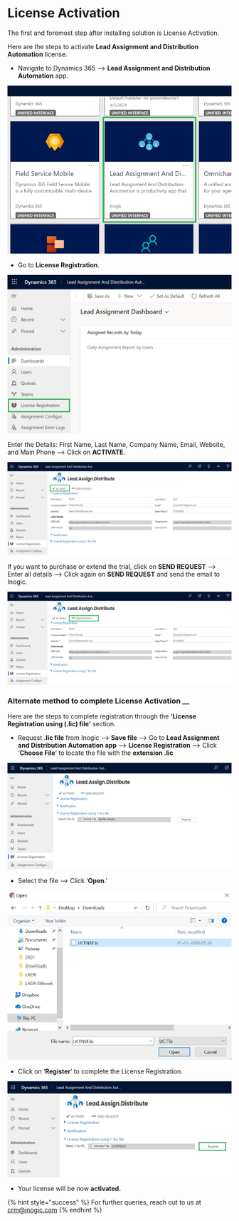 # License Activation

The first and foremost step after installing solution is License Activation.

Here are the steps to activate **Lead Assignment and Distribution Automation** license.

* Navigate to Dynamics 365 --> **Lead Assignment and Distribution Automation** app.

![](../../.gitbook/assets/A6.png)

* Go to **License Registration**.

![](../../.gitbook/assets/L1.png)

Enter the Details: First Name, Last Name, Company Name, Email, Website, and Main Phone --> Click on **ACTIVATE**.

![](../../.gitbook/assets/L2.png)

If you want to purchase or extend the trial, click on **SEND REQUEST** --> Enter all details --> Click again on **SEND REQUEST** and send the email to Inogic.

![](../../.gitbook/assets/L3.png)

### Alternate method to complete License Activation __&#x20;

Here are the steps to complete registration through the **‘License Registration using (.lic) file’** section.

* Request **.lic file** from Inogic --> **Save file** --> Go to **Lead Assignment and Distribution Automation app** --> **License Registration** --> Click ‘**Choose File**’ to locate the file with the **extension .lic**

![](../../.gitbook/assets/L4.png)

* Select the file --> Click ‘**Open**.’

![](../../.gitbook/assets/LL.png)

* Click on ‘**Register**’ to complete the License Registration.

![](../../.gitbook/assets/L5.png)

* Your license will be now **activated.**

{% hint style="success" %}
For further queries, reach out to us at [crm@inogic.com](mailto:crm@inogic.com)
{% endhint %}

